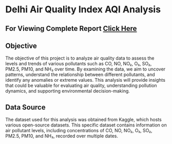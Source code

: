 # Delhi Air Quality Index AQI Analysis

## For Viewing Complete Report [Click Here](https://github.com/PrateekSharma8368/Delhi-Air-Quality-Index-AQI-Analysis/blob/main/Final%20Report/Final_Report.pdf)

## Objective
The objective of this project is to analyze air quality data to assess 
the levels and trends of various pollutants such as CO, NO, NO₂, O₃, SO₂, PM2.5, 
PM10, and NH₃ over time. By examining the data, we aim to uncover patterns, 
understand the relationship between different pollutants, and identify any 
anomalies or extreme values. This analysis will provide insights that could be 
valuable for evaluating air quality, understanding pollution dynamics, and 
supporting environmental decision-making.

## Data Source
The dataset used for this analysis was obtained from Kaggle, 
which hosts various open-source datasets. This specific dataset contains 
information on air pollutant levels, including concentrations of CO, NO, NO₂, 
O₃, SO₂, PM2.5, PM10, and NH₃, recorded over multiple dates.
